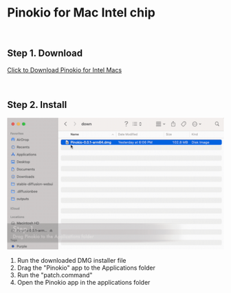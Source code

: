 # Pinokio for Mac Intel chip

<br>

## Step 1. Download

<a href="https://github.com/pinokiocomputer/pinokio/releases/download/0.0.72/Pinokio-0.0.72.dmg" class='btn'>Click to Download Pinokio for Intel Macs</a>

<br>

## Step 2. Install

![macinstall.gif](macinstall.gif)

1. Run the downloaded DMG installer file
2. Drag the "Pinokio" app to the Applications folder
3. Run the "patch.command"
4. Open the Pinokio app in the applications folder
